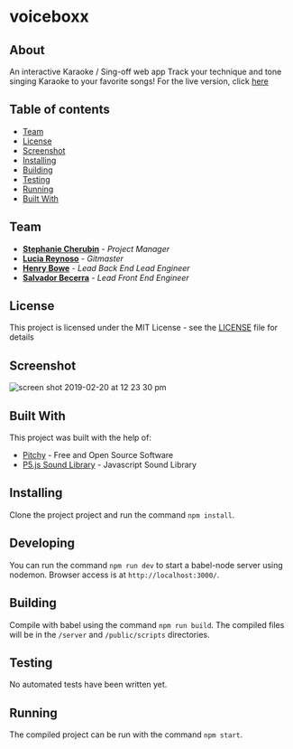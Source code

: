 # voiceboxx

## About
An interactive Karaoke / Sing-off web app
Track your technique and tone singing Karaoke to your favorite songs!
For the live version, click [here](http://voiceboxx.herokuapp.com)

## Table of contents
* [Team](#team)
* [License](#license)
* [Screenshot](#screenshot)
* [Installing](#installing)
* [Building](#building)
* [Testing](#testing)
* [Running](#running)
* [Built With](#built-with)

## Team
* **[Stephanie Cherubin](https://github.com/StephanieCherubin)** - *Project Manager*
* **[Lucia Reynoso](https://github.com/lvreynoso)** - *Gitmaster*
* **[Henry Bowe](https://github.com/hleejr)** - *Lead Back End Lead Engineer*
* **[Salvador Becerra](https://github.com/salvadb23)** - *Lead Front End Engineer*

## License
This project is licensed under the MIT License - see the [LICENSE](https://github.com/lvreynoso/voiceboxx/blob/master/LICENSE) file for details

## Screenshot
![screen shot 2019-02-20 at 12 23 30 pm](https://user-images.githubusercontent.com/26418542/53125839-b93dda00-3513-11e9-9fb8-bb3f3e9178e0.png)

## Built With
This project was built with the help of: 
* [Pitchy](https://github.com/ianprime0509/pitchy) - Free and Open Source Software
* [P5.js Sound Library](https://p5js.org/reference/#/libraries/p5.sound) - Javascript Sound Library

## Installing
Clone the project project and run the command `npm install`.

## Developing
You can run the command `npm run dev` to start a babel-node server using nodemon. Browser access is at `http://localhost:3000/`.

## Building
Compile with babel using the command `npm run build`. The compiled files will be in
the `/server` and `/public/scripts` directories.

## Testing
No automated tests have been written yet.

## Running
The compiled project can be run with the command `npm start`.


